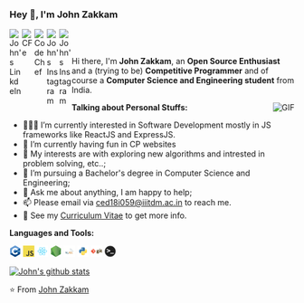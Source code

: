 ### Hey 👋, I'm John Zakkam

<a href="https://www.linkedin.com/in/johnzakkam/" target="_blank">
  <img align="left" alt="John's LinkdeIn" width="22px" src="https://cdn.jsdelivr.net/npm/simple-icons@3.1.0/icons/linkedin.svg" />
</a>
<a href="https://codeforces.com/profile/imreallyjohn" target="_blank">
  <img align="left" alt="CFe" width="22px" src="https://cdn.jsdelivr.net/npm/simple-icons@3.1.0/icons/codeforces.svg" />
</a>
</a>
<a href="https://www.codechef.com/users/imreally_john" target="_blank">
  <img align="left" alt="CodeChef" width="22px" src="https://cdn.jsdelivr.net/npm/simple-icons@3.1.0/icons/codechef.svg" />
</a>
<a href="https://www.instagram.com/johnzakkam2592/" target="_blank">
  <img align="left" alt="John's Instagram" width="22px" src="https://cdn.jsdelivr.net/npm/simple-icons@v3/icons/instagram.svg" />
</a>
<a href="https://www.facebook.com/profile.php?id=100029428597945" target="_blank">
  <img align="left" alt="John's Instagram" width="22px" src="https://cdn.jsdelivr.net/npm/simple-icons@v3/icons/facebook.svg" />
</a>

<br />
<br />

Hi there, I'm **John Zakkam**, an **Open Source Enthusiast** and a (trying to be) **Competitive Programmer** and of course a **Computer Science and Engineering student** from India.

<img align="right" alt="GIF" src="https://i.pinimg.com/originals/e4/26/70/e426702edf874b181aced1e2fa5c6cde.gif" />

**Talking about Personal Stuffs:**

- 👨🏽‍💻 I’m currently interested in Software Development mostly in JS frameworks like ReactJS and ExpressJS.  
- 🌱 I’m currently having fun in CP websites  
- 🤔 My interests are with exploring new algorithms and intrested in problem solving, etc..;  
- 💼 I’m pursuing a Bachelor's degree in Computer Science and Engineering;
- 💬 Ask me about anything, I am happy to help;
- 📫 Please email via ced18i059@iiitdm.ac.in to reach me.
- 📝 See my [Curriculum Vitae](https://drive.google.com/file/d/19tyz9HQJTQpbqC9MdqrOc8UU993skrzt/view?usp=sharing) to get more info.


**Languages and Tools:**  

<code><img height="20" src="https://raw.githubusercontent.com/github/explore/80688e429a7d4ef2fca1e82350fe8e3517d3494d/topics/cpp/cpp.png"></code>
<code><img height="20" src="https://raw.githubusercontent.com/github/explore/80688e429a7d4ef2fca1e82350fe8e3517d3494d/topics/javascript/javascript.png"></code>
<code><img height="20" src="https://raw.githubusercontent.com/github/explore/80688e429a7d4ef2fca1e82350fe8e3517d3494d/topics/react/react.png"></code>
<code><img height="20" src="https://raw.githubusercontent.com/github/explore/80688e429a7d4ef2fca1e82350fe8e3517d3494d/topics/nodejs/nodejs.png"></code>
<code><img height="20" src="https://raw.githubusercontent.com/github/explore/80688e429a7d4ef2fca1e82350fe8e3517d3494d/topics/mysql/mysql.png"></code>
<code><img height="20" src="https://raw.githubusercontent.com/github/explore/80688e429a7d4ef2fca1e82350fe8e3517d3494d/topics/python/python.png"></code>
<code><img height="20" src="https://raw.githubusercontent.com/github/explore/80688e429a7d4ef2fca1e82350fe8e3517d3494d/topics/git/git.png"></code>
<code><img height="20" src="https://raw.githubusercontent.com/github/explore/80688e429a7d4ef2fca1e82350fe8e3517d3494d/topics/terminal/terminal.png"></code>

[![John's github stats](https://github-readme-stats.vercel.app/api?username=imjohnzakkam)](https://github.com/imjohnzakkam/github-readme-stats)

⭐️ From [John Zakkam](https://github.com/imjohnzakkam)
